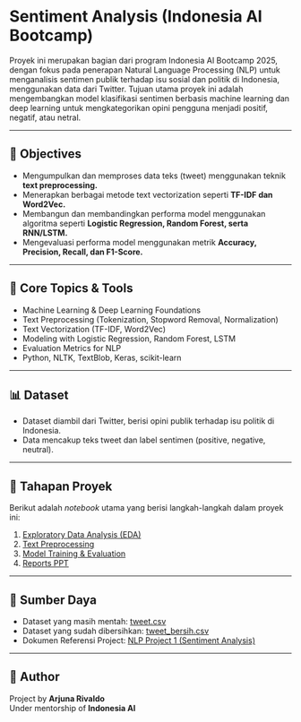 # Sentiment Analysis (Indonesia AI Bootcamp)
Proyek ini merupakan bagian dari program Indonesia AI Bootcamp 2025, dengan fokus pada penerapan Natural Language Processing (NLP) untuk menganalisis sentimen publik terhadap isu sosial dan politik di Indonesia, menggunakan data dari Twitter.
Tujuan utama proyek ini adalah mengembangkan model klasifikasi sentimen berbasis machine learning dan deep learning untuk mengkategorikan opini pengguna menjadi positif, negatif, atau netral.  

---

## 🎯 **Objectives**
- Mengumpulkan dan memproses data teks (tweet) menggunakan teknik **text preprocessing.**  
- Menerapkan berbagai metode text vectorization seperti **TF-IDF dan Word2Vec.**  
- Membangun dan membandingkan performa model menggunakan algoritma seperti **Logistic Regression, Random Forest, serta RNN/LSTM.**  
- Mengevaluasi performa model menggunakan metrik **Accuracy, Precision, Recall, dan F1-Score.**  

---

## 🧠 **Core Topics & Tools**
- Machine Learning & Deep Learning Foundations
- Text Preprocessing (Tokenization, Stopword Removal, Normalization)
- Text Vectorization (TF-IDF, Word2Vec)
- Modeling with Logistic Regression, Random Forest, LSTM
- Evaluation Metrics for NLP
- Python, NLTK, TextBlob, Keras, scikit-learn

---

## 📊 **Dataset**
- Dataset diambil dari Twitter, berisi opini publik terhadap isu politik di Indonesia.
- Data mencakup teks tweet dan label sentimen (positive, negative, neutral).

----

## 🚀 Tahapan Proyek
Berikut adalah *notebook* utama yang berisi langkah-langkah dalam proyek ini:
1. [Exploratory Data Analysis (EDA)](Data%20Preparation/EDA.ipynb)
2. [Text Preprocessing](Data%20Preparation/text_preprocessing.ipynb)
3. [Model Training & Evaluation](Models)
4. [Reports PPT](Reports/PPT%20Project%201%20-%20Arjuna%20Rivaldo.pdf)

---

## 📁 Sumber Daya
- Dataset yang masih mentah: [tweet.csv](Raw%20Data/tweet.csv)
- Dataset yang sudah dibersihkan: [tweet_bersih.csv](Processed%20Data/tweet_bersih.csv)
- Dokumen Referensi Project: [NLP Project 1 (Sentiment Analysis)](NLP%20Project%201%20(Sentiment%20Analysis).pdf)

---

## 👤 Author
Project by **Arjuna Rivaldo**  
Under mentorship of **Indonesia AI**
